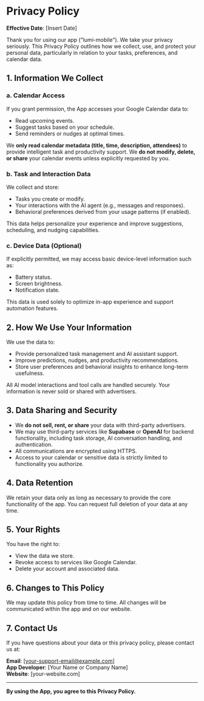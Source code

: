# Privacy Policy

**Effective Date**: [Insert Date]

Thank you for using our app ("lumi-mobile"). We take your privacy seriously. This Privacy Policy outlines how we collect, use, and protect your personal data, particularly in relation to your tasks, preferences, and calendar data.

## 1. Information We Collect

### a. Calendar Access
If you grant permission, the App accesses your Google Calendar data to:
- Read upcoming events.
- Suggest tasks based on your schedule.
- Send reminders or nudges at optimal times.

We **only read calendar metadata (title, time, description, attendees)** to provide intelligent task and productivity support. We **do not modify, delete, or share** your calendar events unless explicitly requested by you.

### b. Task and Interaction Data
We collect and store:
- Tasks you create or modify.
- Your interactions with the AI agent (e.g., messages and responses).
- Behavioral preferences derived from your usage patterns (if enabled).

This data helps personalize your experience and improve suggestions, scheduling, and nudging capabilities.

### c. Device Data (Optional)
If explicitly permitted, we may access basic device-level information such as:
- Battery status.
- Screen brightness.
- Notification state.

This data is used solely to optimize in-app experience and support automation features.

## 2. How We Use Your Information

We use the data to:
- Provide personalized task management and AI assistant support.
- Improve predictions, nudges, and productivity recommendations.
- Store user preferences and behavioral insights to enhance long-term usefulness.

All AI model interactions and tool calls are handled securely. Your information is never sold or shared with advertisers.

## 3. Data Sharing and Security

- We **do not sell, rent, or share** your data with third-party advertisers.
- We may use third-party services like **Supabase** or **OpenAI** for backend functionality, including task storage, AI conversation handling, and authentication.
- All communications are encrypted using HTTPS.
- Access to your calendar or sensitive data is strictly limited to functionality you authorize.

## 4. Data Retention

We retain your data only as long as necessary to provide the core functionality of the app. You can request full deletion of your data at any time.

## 5. Your Rights

You have the right to:
- View the data we store.
- Revoke access to services like Google Calendar.
- Delete your account and associated data.

## 6. Changes to This Policy

We may update this policy from time to time. All changes will be communicated within the app and on our website.

## 7. Contact Us

If you have questions about your data or this privacy policy, please contact us at:

**Email**: [your-support-email@example.com]  
**App Developer**: [Your Name or Company Name]  
**Website**: [your-website.com]

---

**By using the App, you agree to this Privacy Policy.**
